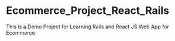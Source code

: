 # Ecommerce_Project_React_Rails
This is a Demo Project for Learning Rails and React JS Web App for Ecommerce
